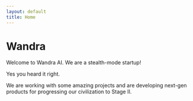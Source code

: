 ```yaml
---
layout: default
title: Home
---
```


# Wandra

Welcome to Wandra AI. We are a stealth-mode startup! 

Yes you heard it right.

We are working with some amazing projects and are developing next-gen products for progressing our civilization to Stage II.